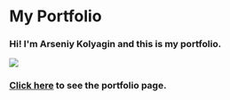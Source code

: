 <h1>My Portfolio</h1>
<h3>Hi! I'm Arseniy Kolyagin and this is my portfolio.</h3>

<p>
	<img src="https://github.com/MgkLear/Portfolio_Project/blob/master/app/img/%401x/bg-top.jpg">
</p>

<h3><a href="https://mgklear.github.io/Portfolio_Project/app/">Click here</a> to see the portfolio page.</h3>
